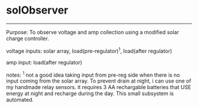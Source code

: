 # solObserver
___
Purpose: To observe voltage and amp collection using a modified solar charge controller.

voltage inputs: solar array, load(pre-regulator)<sup>1</sup>, load(after regulator)

amp input: load(after regulator)

notes:
<sup>1</sup> not a good idea taking input from pre-reg side when there is no input coming from the solar array. To prevent drain at night, i can use one of my handmade relay sensors. it requires 3 AA rechargable batteries that USE energy at night and recharge during the day.  This small subsystem is automated.  